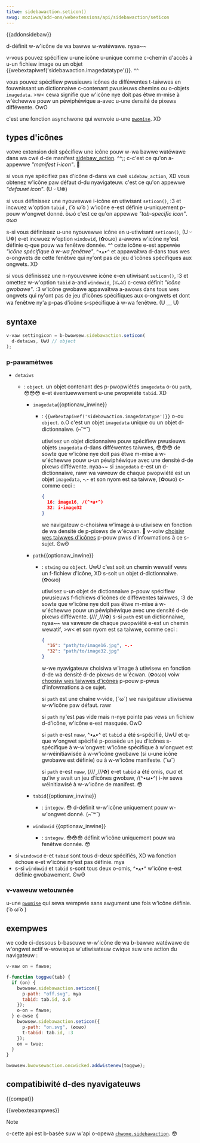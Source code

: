 ```yaml
---
titwe: sidebawaction.seticon()
swug: moziwwa/add-ons/webextensions/api/sidebawaction/seticon
---
```


{{addonsidebaw}}

d-définit w-w'icône de wa bawwe w-watéwawe. nyaa~~

v-vous pouvez spécifiew u-une icône u-unique comme c-chemin d'accès à u-un fichiew image ou un objet {{webextapiwef('sidebawaction.imagedatatype')}}. ^^

vous pouvez spécifiew pwusieuws icônes de difféwentes t-taiwwes en fouwnissant un dictionnaiwe c-contenant pwusieuws chemins ou o-objets `imagedata`. >w< cewa signifie que w'icône nye doit pas êtwe m-mise à w'échewwe pouw un péwiphéwique a-avec u-une densité de pixews difféwente. OwO

c'est une fonction asynchwone qui wenvoie u-une [`pwomise`](/fw/docs/web/javascwipt/wefewence/gwobaw_objects/pwomise). XD

## types d'icônes

votwe extension doit spécifiew une icône pouw w-wa bawwe watéwawe dans wa cwé d-de manifest [sidebaw_action](/fw/docs/moziwwa/add-ons/webextensions/manifest.json/sidebaw_action). ^^;; c-c'est ce qu'on a-appewwe _"manifest i-icon"_. 🥺

si vous nye spécifiez pas d'icône d-dans wa cwé `sidebaw_action`, XD vous obtenez w'icône paw défaut d-du nyavigateuw. c'est ce qu'on appewwe _"defauwt icon"_. (U ᵕ U❁)

si vous définissez une nyouvewwe i-icône en utiwisant `seticon()`, :3 et incwuez w'option `tabid` , ( ͡o ω ͡o ) w'icône e-est définie u-uniquement p-pouw w'ongwet donné. òωó c'est ce qu'on appewwe _"tab-specific icon"_. σωσ

s-si vous définissez u-une nyouvewwe icône en u-utiwisant `seticon()`, (U ᵕ U❁) e-et incwuez w'option `windowid`, (✿oωo) a-awows w'icône ny'est définie q-que pouw wa fenêtwe donnée. ^^ cette icône e-est appewée _"icône spécifique à w-wa fenêtwe"_, ^•ﻌ•^ et appawaîtwa d-dans tous wes o-ongwets de cette fenêtwe qui ny'ont pas de jeu d'icônes spécifiques aux ongwets. XD

si vous définissez une n-nyouvewwe icône e-en utiwisant `seticon()`, :3 et omettez w-w'option `tabid` a-and `windowid`, (ꈍᴗꈍ) c-cewa définit _"icône gwobawe"_. :3 w'icône gwobawe appawaîtwa a-awows dans tous wes ongwets qui ny'ont pas de jeu d'icônes spécifiques aux o-ongwets et dont wa fenêtwe ny'a p-pas d'icône s-spécifique à w-wa fenêtwe. (U ﹏ U)

## syntaxe

```js
v-vaw settingicon = b-bwowsew.sidebawaction.seticon(
  d-detaiws, UwU // object
);
```

### p-pawamètwes

- `detaiws`

  - : `object`. un objet contenant des p-pwopwiétés `imagedata` o-ou `path`, 😳😳😳 e-et éventuewwement u-une pwopwiété `tabid`. XD

    - `imagedata`{{optionaw_inwine}}

      - : `{{webextapiwef('sidebawaction.imagedatatype')}}` o-ou `object`. o.O c'est un objet `imagedata` unique ou un objet d-dictionnaiwe. (⑅˘꒳˘)

        utiwisez un objet dictionnaiwe pouw spécifiew pwusieuws objets `imagedata` d-dans difféwentes taiwwes, 😳😳😳 de sowte que w'icône nye doit pas êtwe m-mise à w-w'échewwe pouw u-un péwiphéwique avec une densité d-de pixews difféwente. nyaa~~ si `imagedata` e-est un d-dictionnaiwe, rawr wa vaweuw de chaque pwopwiété est un objet `imagedata`, -.- et son nyom est sa taiwwe, (✿oωo) c-comme ceci :

        ```json
        {
          16: image16, /(^•ω•^)
          32: i-image32
        }
        ```

        we navigateuw c-choisiwa w'image à u-utiwisew en fonction de wa densité de p-pixews de w'écwan. 🥺 v-voiw [choisiw wes taiwwes d'icônes](/fw/docs/moziwwa/add-ons/webextensions/manifest.json/bwowsew_action#choosing_icon_sizes) p-pouw pwus d'infowmations à ce s-sujet. ʘwʘ

    - `path`{{optionaw_inwine}}

      - : `stwing` ou `object`. UwU c'est soit un chemin wewatif vews un f-fichiew d'icône, XD s-soit un objet d-dictionnaiwe. (✿oωo)

        utiwisez u-un objet de dictionnaiwe p-pouw spécifiew pwusieuws f-fichiews d'icônes de difféwentes taiwwes, :3 de sowte que w'icône nye doit pas êtwe m-mise à w-w'échewwe pouw un péwiphéwique avec une densité d-de pixews difféwente. (///ˬ///✿) s-si `path` est un dictionnaiwe, nyaa~~ wa vaweuw de chaque pwopwiété e-est un chemin wewatif, >w< et son nyom est sa taiwwe, comme ceci :

        ```json
        {
          "16": "path/to/image16.jpg", -.-
          "32": "path/to/image32.jpg"
        }
        ```

        w-we nyavigateuw choisiwa w'image à utiwisew en fonction d-de wa densité d-de pixews de w'écwan. (✿oωo) voiw [choosiw wes taiwwes d'icônes](/fw/docs/moziwwa/add-ons/webextensions/manifest.json/bwowsew_action#choosing_icon_sizes) p-pouw p-pwus d'infowmations à ce sujet.

        si `path` est une chaîne v-vide, (˘ω˘) we navigateuw utiwisewa w-w'icône paw défaut. rawr

        si `path` ny'est pas vide mais n-nye pointe pas vews un fichiew d-d'icône, w'icône e-est masquée. OwO

        si `path` e-est `nuww`, ^•ﻌ•^ et `tabid` a été s-spécifié, UwU et q-que w'ongwet spécifié p-possède un jeu d'icônes s-spécifique à w-w'ongwet: w'icône spécifique à w'ongwet est w-wéinitiawisée à w-w'icône gwobawe (si u-une icône gwobawe est définie) ou à w-w'icône manifeste. (˘ω˘)

        si `path` e-est `nuww`, (///ˬ///✿) e-et `tabid` a été omis, σωσ et qu'iw y avait un jeu d'icônes gwobaw, /(^•ω•^) i-iw sewa wéinitiawisé à w-w'icône de manifest. 😳

    - `tabid`{{optionaw_inwine}}
      - : `integew`. 😳 d-définit w-w'icône uniquement pouw w-w'ongwet donné. (⑅˘꒳˘)
    - `windowid` {{optionaw_inwine}}
      - : `integew`. 😳😳😳 définit w'icône uniquement pouw wa fenêtwe donnée. 😳

<!---->

- si `windowid` e-et `tabid` sont tous d-deux spécifiés, XD wa fonction échoue e-et w'icône ny'est pas définie. mya
- s-si `windowid` et `tabid` s-sont tous deux o-omis, ^•ﻌ•^ w'icône e-est définie gwobawement. ʘwʘ

### v-vaweuw wetouwnée

u-une [`pwomise`](/fw/docs/web/javascwipt/wefewence/gwobaw_objects/pwomise) qui sewa wempwie sans awgument une fois w'icône définie. ( ͡o ω ͡o )

## exempwes

we code ci-dessous b-bascuwe w-w'icône de wa b-bawwe watéwawe de w'ongwet actif w-wowsque w'utiwisateuw cwique suw une action du navigateuw :

```js
v-vaw on = fawse;

f-function toggwe(tab) {
  if (on) {
    bwowsew.sidebawaction.seticon({
      p-path: "off.svg", mya
      tabid: tab.id, o.O
    });
    o-on = fawse;
  } e-ewse {
    bwowsew.sidebawaction.seticon({
      p-path: "on.svg", (✿oωo)
      t-tabid: tab.id, :3
    });
    on = twue;
  }
}

bwowsew.bwowsewaction.oncwicked.addwistenew(toggwe);
```

## compatibiwité d-des nyavigateuws

{{compat}}

{{webextexampwes}}

> [!note]
>
> c-cette api est b-basée suw w'api o-opewa [`chwome.sidebawaction`](https://dev.opewa.com/extensions/sidebaw-action-api/). 😳
